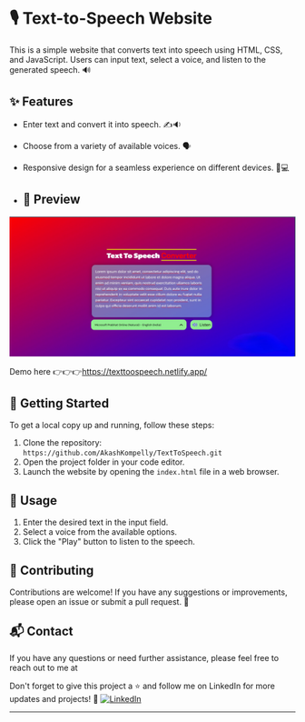 # 🎙️ Text-to-Speech Website

This is a simple website that converts text into speech using HTML, CSS, and JavaScript. Users can input text, select a voice, and listen to the generated speech. 🔊

## ✨ Features

- Enter text and convert it into speech. ✍️🔉
- Choose from a variety of available voices. 🗣️
- Responsive design for a seamless experience on different devices. 📱💻

- ## 🌄 Preview

![Preview](https://github.com/AkashKompelly/TextToSpeech/blob/master/images/Screenshot%202023-09-13%20205756%20(1).png)


Demo here
👉👉👉https://texttoospeech.netlify.app/

## 🚀 Getting Started

To get a local copy up and running, follow these steps:

1. Clone the repository: `https://github.com/AkashKompelly/TextToSpeech.git`
2. Open the project folder in your code editor.
3. Launch the website by opening the `index.html` file in a web browser.

## 🌟 Usage

1. Enter the desired text in the input field.
2. Select a voice from the available options.
3. Click the "Play" button to listen to the speech.

## 🤝 Contributing

Contributions are welcome! If you have any suggestions or improvements, please open an issue or submit a pull request. 🙌


## 📬 Contact

If you have any questions or need further assistance, please feel free to reach out to me at

Don't forget to give this project a ⭐️ and follow me on LinkedIn for more updates and projects! 🌟
[![LinkedIn](https://img.shields.io/badge/-Follow%20me-blue?style=flat-square&logo=Linkedin&logoColor=white&link=https://www.linkedin.com/in/your-linkedin-profile)](https://www.linkedin.com/in/akash-kompelly-7b8139243/)

---
